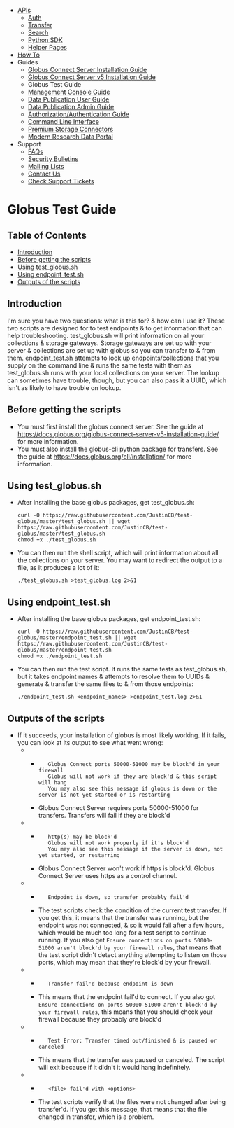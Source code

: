 *   [APIs](https://docs.globus.org/api/)
    *   [Auth](https://docs.globus.org/api/auth/)
    *   [Transfer](https://docs.globus.org/api/transfer/)
    *   [Search](https://docs.globus.org/api/search/)
    *   [Python SDK](https://globus-sdk-python.readthedocs.io/en/stable/)
    *   [Helper Pages](https://docs.globus.org/api/helper-pages/)
*   [How To](https://docs.globus.org/how-to/)
*   Guides
    *   [Globus Connect Server Installation Guide](https://docs.globus.org/globus-connect-server-installation-guide/)
    *   [Globus Connect Server v5 Installation Guide](https://docs.globus.org/globus-connect-server-v5-installation-guide/)
    *   Globus Test Guide
    *   [Management Console Guide](https://docs.globus.org/management-console-guide/)
    *   [Data Publication User Guide](https://docs.globus.org/data-publication-user-guide/)
    *   [Data Publication Admin Guide](https://docs.globus.org/data-publication-admin-guide/)
    *   [Authorization/Authentication Guide](https://docs.globus.org/authorization-authentication-guide/)
    *   [Command Line Interface](https://docs.globus.org/cli/)
    *   [Premium Storage Connectors](https://docs.globus.org/premium-storage-connectors/)
    *   [Modern Research Data Portal](https://docs.globus.org/modern-research-data-portal/)
*   Support
    *   [FAQs](https://docs.globus.org/faq/)
    *   [Security Bulletins](https://docs.globus.org/security-bulletins/)
    *   [Mailing Lists](https://www.globus.org/mailing-lists)
    *   [Contact Us](https://www.globus.org/contact-us)
    *   [Check Support Tickets](https://support.globus.org/requests)
# Globus Test Guide
## Table of Contents

*   <a href="#INTRO">Introduction</a>
*   [Before getting the scripts](#PREREQ)
*   [Using test_globus.sh](#TEST)
*   [Using endpoint_test.sh](#END)
*   [Outputs of the scripts](#OUT)

<a name="INTRO" id="INTRO"></a><h2>Introduction</h2>
<p>I'm sure you have two questions: what is this for? &amp; how can I use it?  These two scripts are designed for to test endpoints &amp; to get information that can help troubleshooting.  test_globus.sh will print information on all your collections &amp; storage gateways.  Storage gateways are set up with your server &amp; collections are set up with globus so you can transfer to &amp; from them.  endpoint_test.sh attempts to look up endpoints/collections that you supply on the command line &amp; runs the same tests with them as test_globus.sh runs with your local collections on your server.  The lookup can sometimes have trouble, though, but you can also pass it a UUID, which isn't as likely to have trouble on lookup.</p>

<a name="PREREQ" id="PREREQ"></a>
## Before getting the scripts

*   You must first install the globus connect server. See the guide at <https://docs.globus.org/globus-connect-server-v5-installation-guide/> for more information.
*   You must also install the globus-cli python package for transfers. See the guide at <https://docs.globus.org/cli/installation/> for more information.

<a name="TEST" id="TEST"></a>
## Using test_globus.sh
*   After installing the base globus packages, get test_globus.sh:  

        curl -O https://raw.githubusercontent.com/JustinCB/test-globus/master/test_globus.sh || wget https://raw.githubusercontent.com/JustinCB/test-globus/master/test_globus.sh
        chmod +x ./test_globus.sh
*   You can then run the shell script, which will print information about all the collections on your server. You may want to redirect the output to a file, as it produces a lot of it:  

        ./test_globus.sh >test_globus.log 2>&1
<a name="END" id="END"></a>
## Using endpoint_test.sh
*   After installing the base globus packages, get endpoint_test.sh:  

        curl -O https://raw.githubusercontent.com/JustinCB/test-globus/master/endpoint_test.sh || wget https://raw.githubusercontent.com/JustinCB/test-globus/master/endpoint_test.sh
        chmod +x ./endpoint_test.sh
*   You can then run the test script. It runs the same tests as test_globus.sh, but it takes endpoint names & attempts to resolve them to UUIDs & generate & transfer the same files to & from those endpoints:  

        ./endpoint_test.sh <endpoint_names> >endpoint_test.log 2>&1
<a name="OUT" id="OUT"></a>
## Outputs of the scripts
*   If it succeeds, your installation of globus is most likely working. If it fails, you can look at its output to see what went wrong:
    *   *        Globus Connect ports 50000-51000 may be block'd in your firewall
                 Globus will not work if they are block'd & this script will hang
                 You may also see this message if globus is down or the server is not yet started or is restarting
        *   Globus Connect Server requires ports 50000-51000 for transfers. Transfers will fail if they are block'd
    *   *        http(s) may be block'd
                 Globus will not work properly if it's block'd
                 You may also see this message if the server is down, not yet started, or restarring
        *   Globus Connect Server won't work if https is block'd. Globus Connect Server uses https as a control channel.
    *   *        Endpoint is down, so transfer probably fail'd
        *   The test scripts check the condition of the current test transfer. If you get this, it means that the transfer was running, but the endpoint was not connected, & so it would fail after a few hours, which would be much too long for a test script to continue running. If you also get `Ensure connections on ports 50000-51000 aren't block'd by your firewall rules`, that means that the test script didn't detect anything attempting to listen on those ports, which may mean that they're block'd by your firewall.
    *   *        Transfer fail'd because endpoint is down
        *   This means that the endpoint fail'd to connect. If you also got `Ensure connections on ports 50000-51000 aren't block'd by your firewall rules`, this means that you should check your firewall because they probably _are_ block'd
    *   *        Test Error: Transfer timed out/finished & is paused or canceled
        *   This means that the transfer was paused or canceled. The script will exit because if it didn't it would hang indefinitely.
    *   *        <file> fail'd with <options>
        *   The test scripts verify that the files were not changed after being transfer'd. If you get this message, that means that the file changed in transfer, which is a problem.
